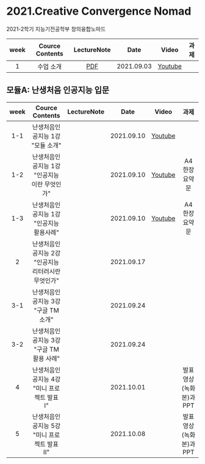 # 2021.Creative Convergence Nomad
2021-2학기 지능기전공학부 창의융합노마드  

| week | Cource Contents | LectureNote | Date |  Video | 과제 | 
|:---:|:---:|:---:|:---:|:---:|:---:| 
| 1 | 수업 소개 | [PDF]() | 2021.09.03 | [Youtube](https://youtu.be/AcIHcYf4ft4) | |

## 모듈A: 난생처음 인공지능 입문
| week | Cource Contents | LectureNote | Date |  Video | 과제 | 
|:---:|:---:|:---:|:---:|:---:|:---:| 
| 1-1 | 난생처음인공지능 1강 <br> "모듈 소개" | | 2021.09.10 | [Youtube](https://youtu.be/gGTtDx7DBoA)  |  |
| 1-2 | 난생처음인공지능 1강 <br> "인공지능이란 무엇인가"  | | 2021.09.10 | [Youtube](https://youtu.be/MNrVYGrF0mI)  | A4 한장 요약문 |
| 1-3 | 난생처음인공지능 1강 <br> "인공지능 활용사례" | | 2021.09.10 | [Youtube](https://youtu.be/xuXVp8Upx3w) | A4 한장 요약문 |
| 2 | 난생처음인공지능 2강 <br> "인공지능 리터러시란 무엇인가" | | 2021.09.17 |  |  |
| 3-1 | 난생처음인공지능 3강 <br> "구글 TM 소개" | | 2021.09.24 |  |  |
| 3-2 | 난생처음인공지능 3강 <br> "구글 TM 활용 사례" | | 2021.09.24 |  |  |
| 4 | 난생처음인공지능 4강 <br> "미니 프로젝트 발표 I" | | 2021.10.01 |  | 발표영상(녹화본)과 PPT |
| 5 | 난생처음인공지능 5강 <br> "미니 프로젝트 발표 II" | | 2021.10.08 |  | 발표영상(녹화본)과 PPT |




